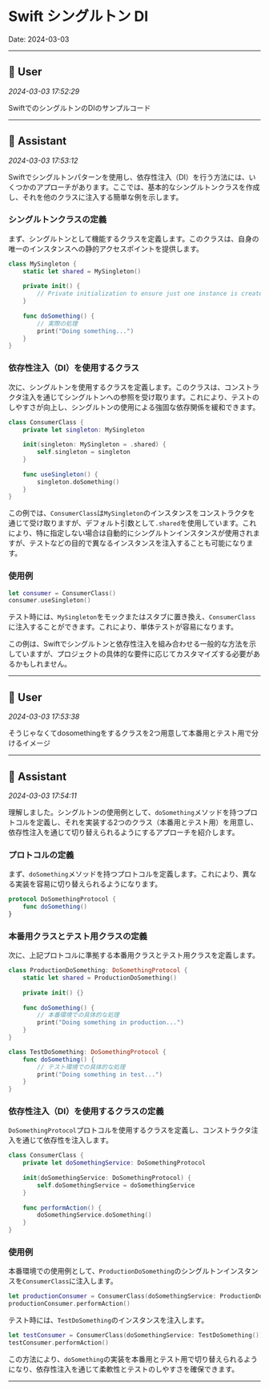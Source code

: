 # Swift シングルトン DI

Date: 2024-03-03

---

## 👤 User
*2024-03-03 17:52:29*

SwiftでのシングルトンのDIのサンプルコード

---

## 🤖 Assistant
*2024-03-03 17:53:12*

Swiftでシングルトンパターンを使用し、依存性注入（DI）を行う方法には、いくつかのアプローチがあります。ここでは、基本的なシングルトンクラスを作成し、それを他のクラスに注入する簡単な例を示します。

### シングルトンクラスの定義

まず、シングルトンとして機能するクラスを定義します。このクラスは、自身の唯一のインスタンスへの静的アクセスポイントを提供します。

```swift
class MySingleton {
    static let shared = MySingleton()
    
    private init() {
        // Private initialization to ensure just one instance is created.
    }
    
    func doSomething() {
        // 実際の処理
        print("Doing something...")
    }
}
```

### 依存性注入（DI）を使用するクラス

次に、シングルトンを使用するクラスを定義します。このクラスは、コンストラクタ注入を通じてシングルトンへの参照を受け取ります。これにより、テストのしやすさが向上し、シングルトンの使用による強固な依存関係を緩和できます。

```swift
class ConsumerClass {
    private let singleton: MySingleton
    
    init(singleton: MySingleton = .shared) {
        self.singleton = singleton
    }
    
    func useSingleton() {
        singleton.doSomething()
    }
}
```

この例では、`ConsumerClass`は`MySingleton`のインスタンスをコンストラクタを通じて受け取りますが、デフォルト引数として`.shared`を使用しています。これにより、特に指定しない場合は自動的にシングルトンインスタンスが使用されますが、テストなどの目的で異なるインスタンスを注入することも可能になります。

### 使用例

```swift
let consumer = ConsumerClass()
consumer.useSingleton()
```

テスト時には、`MySingleton`をモックまたはスタブに置き換え、`ConsumerClass`に注入することができます。これにより、単体テストが容易になります。

この例は、Swiftでシングルトンと依存性注入を組み合わせる一般的な方法を示していますが、プロジェクトの具体的な要件に応じてカスタマイズする必要があるかもしれません。

---

## 👤 User
*2024-03-03 17:53:38*

そうじゃなくてdosomethingをするクラスを2つ用意して本番用とテスト用で分けるイメージ

---

## 🤖 Assistant
*2024-03-03 17:54:11*

理解しました。シングルトンの使用例として、`doSomething`メソッドを持つプロトコルを定義し、それを実装する2つのクラス（本番用とテスト用）を用意し、依存性注入を通じて切り替えられるようにするアプローチを紹介します。

### プロトコルの定義

まず、`doSomething`メソッドを持つプロトコルを定義します。これにより、異なる実装を容易に切り替えられるようになります。

```swift
protocol DoSomethingProtocol {
    func doSomething()
}
```

### 本番用クラスとテスト用クラスの定義

次に、上記プロトコルに準拠する本番用クラスとテスト用クラスを定義します。

```swift
class ProductionDoSomething: DoSomethingProtocol {
    static let shared = ProductionDoSomething()
    
    private init() {}
    
    func doSomething() {
        // 本番環境での具体的な処理
        print("Doing something in production...")
    }
}

class TestDoSomething: DoSomethingProtocol {
    func doSomething() {
        // テスト環境での具体的な処理
        print("Doing something in test...")
    }
}
```

### 依存性注入（DI）を使用するクラスの定義

`DoSomethingProtocol`プロトコルを使用するクラスを定義し、コンストラクタ注入を通じて依存性を注入します。

```swift
class ConsumerClass {
    private let doSomethingService: DoSomethingProtocol
    
    init(doSomethingService: DoSomethingProtocol) {
        self.doSomethingService = doSomethingService
    }
    
    func performAction() {
        doSomethingService.doSomething()
    }
}
```

### 使用例

本番環境での使用例として、`ProductionDoSomething`のシングルトンインスタンスを`ConsumerClass`に注入します。

```swift
let productionConsumer = ConsumerClass(doSomethingService: ProductionDoSomething.shared)
productionConsumer.performAction()
```

テスト時には、`TestDoSomething`のインスタンスを注入します。

```swift
let testConsumer = ConsumerClass(doSomethingService: TestDoSomething())
testConsumer.performAction()
```

この方法により、`doSomething`の実装を本番用とテスト用で切り替えられるようになり、依存性注入を通じて柔軟性とテストのしやすさを確保できます。

---
